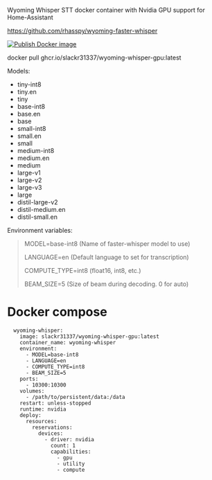 Wyoming Whisper STT docker container with Nvidia GPU support for Home-Assistant

https://github.com/rhasspy/wyoming-faster-whisper


[![Publish Docker image](https://github.com/slackr31337/wyoming-whisper-gpu/actions/workflows/docker-image.yml/badge.svg)](https://github.com/slackr31337/wyoming-whisper-gpu/actions/workflows/docker-image.yml)


docker pull ghcr.io/slackr31337/wyoming-whisper-gpu:latest


Models:

- tiny-int8
- tiny.en
- tiny
- base-int8
- base.en
- base
- small-int8
- small.en
- small
- medium-int8
- medium.en
- medium
- large-v1
- large-v2
- large-v3
- large
- distil-large-v2
- distil-medium.en
- distil-small.en


Environment variables:

> MODEL=base-int8 (Name of faster-whisper model to use)
>
> LANGUAGE=en (Default language to set for transcription)
>
> COMPUTE_TYPE=int8 (float16, int8, etc.)
>
> BEAM_SIZE=5 (Size of beam during decoding. 0 for auto)
>

# Docker compose

```
  wyoming-whisper:  
    image: slackr31337/wyoming-whisper-gpu:latest  
    container_name: wyoming-whisper
    environment:  
      - MODEL=base-int8
      - LANGUAGE=en
      - COMPUTE_TYPE=int8
      - BEAM_SIZE=5
    ports:  
      - 10300:10300
    volumes:  
      - /path/to/persistent/data:/data  
    restart: unless-stopped
    runtime: nvidia
    deploy:
      resources:
        reservations:
          devices:
            - driver: nvidia
              count: 1
              capabilities:
                - gpu
                - utility
                - compute

```
